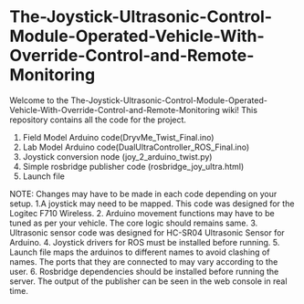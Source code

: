 # The-Joystick-Ultrasonic-Control-Module-Operated-Vehicle-With-Override-Control-and-Remote-Monitoring

Welcome to the The-Joystick-Ultrasonic-Control-Module-Operated-Vehicle-With-Override-Control-and-Remote-Monitoring wiki!
 This repository contains all the code for the project.
1. Field Model Arduino code(DryvMe_Twist_Final.ino)
2. Lab Model Arduino code(DualUltraController_ROS_Final.ino)
3. Joystick conversion node (joy_2_arduino_twist.py)
4. Simple rosbridge publisher code (rosbridge_joy_ultra.html)
5. Launch file 

NOTE: Changes may have to be made in each code depending on your setup. 
1.A joystick may need to be mapped. This code was designed for the Logitec F710 Wireless.
2. Arduino movement functions may have to be tuned as per your vehicle. The core logic should remains same.
3. Ultrasonic sensor code was designed for HC-SR04 Ultrasonic Sensor for Arduino.
4. Joystick drivers for ROS must be installed before running. 
5. Launch file maps the arduinos to different names to avoid clashing of names. The ports that they are connected to may vary according to the user.
6. Rosbridge dependencies should be installed before running the server. The output of the publisher can be seen in the web console in real time.
